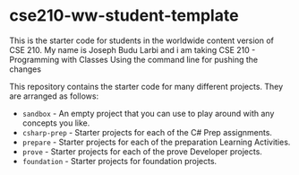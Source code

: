 # cse210-ww-student-template
This is the starter code for students in the worldwide content version of CSE 210.
My name is Joseph Budu Larbi and i am taking CSE 210 - Programming with Classes
Using the command line for pushing the changes

This repository contains the starter code for many different projects. They are arranged as follows:

* `sandbox` - An empty project that you can use to play around with any concepts you like.
* `csharp-prep` - Starter projects for each of the C# Prep assignments.
* `prepare` - Starter projects for each of the preparation Learning Activities.
* `prove` - Starter projects for each of the prove Developer projects.
* `foundation` - Starter projects for foundation projects.
